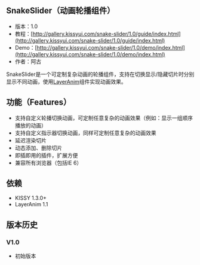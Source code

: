## SnakeSlider（动画轮播组件）

* 版本：1.0
* 教程：[http://gallery.kissyui.com/snake-slider/1.0/guide/index.html](http://gallery.kissyui.com/snake-slider/1.0/guide/index.html)
* Demo：[http://gallery.kissyui.com/snake-slider/1.0/demo/index.html](http://gallery.kissyui.com/snake-slider/1.0/demo/index.html)
* 作者：阿古

SnakeSlider是一个可定制复杂动画的轮播组件，支持在切换显示/隐藏切片时分别显示不同动画，使用[LayerAnim](http://gallery.kissyui.com/layer-anim/1.1/guide/index.html)组件实现动画效果。

## 功能（Features）

* 支持自定义轮播切换动画，可定制任意复杂的动画效果（例如：显示一组顺序播放的动画）
* 支持自定义指示器切换动画，同样可定制任意复杂的动画效果
* 延迟渲染切片
* 动态添加、删除切片
* 即插即用的插件，扩展方便
* 兼容所有浏览器（包括IE 6）

## 依赖

* KISSY 1.3.0+
* LayerAnim 1.1

## 版本历史

### V1.0

* 初始版本
